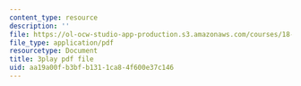 ```yaml
---
content_type: resource
description: ''
file: https://ol-ocw-studio-app-production.s3.amazonaws.com/courses/18-01sc-single-variable-calculus-fall-2010/aa19a00fb3bfb1311ca84f600e37c146_--lPz7VFnKI.pdf
file_type: application/pdf
resourcetype: Document
title: 3play pdf file
uid: aa19a00f-b3bf-b131-1ca8-4f600e37c146
---
```

